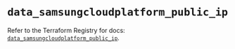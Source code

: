 # `data_samsungcloudplatform_public_ip`

Refer to the Terraform Registry for docs: [`data_samsungcloudplatform_public_ip`](https://registry.terraform.io/providers/samsungsdscloud/samsungcloudplatform/3.13.0/docs/data-sources/public_ip).
